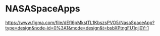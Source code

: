 # NASASpaceApps

https://www.figma.com/file/dEfl6pMkstTL1KbszsPVO5/NasaSpaceApp?type=design&node-id=0%3A1&mode=design&t=bsbXPtngFU1qjj0Y-1
